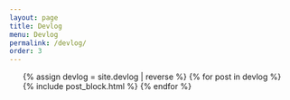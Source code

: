 ```yaml
---
layout: page
title: Devlog
menu: Devlog
permalink: /devlog/
order: 3
---
```


<ul class="post-list">
    {% assign devlog = site.devlog | reverse %}
	{% for post in devlog %}
	{% include post_block.html %}
	{% endfor %}
</ul>